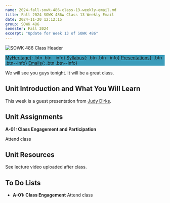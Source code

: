 ```yaml
---
name: 2024-fall-sowk-486-class-13-weekly-email.md
title: Fall 2024 SOWK 486w Class 13 Weekly Email
date: 2024-11-20 12:12:15
group: SOWK 486
semester: Fall 2024
excerpt: "Update for Week 13 of SOWK 486"
---
```


![SOWK 486 Class Header](https://jacobrcampbell.com/assets/media/2020-fall-sowk-486-class-header.png)

<div style="background-color: #3b9cba; width: 100%;" markdown="1">

[MyHeritage](https://myheritage.heritage.edu/ICS/Academics/SOWK/SOWK_486W/2425_FA-SOWK_486W-1/){: .btn .btn--info}
[Syllabus](https://myheritage.heritage.edu/ICS/Academics/SOWK/SOWK_486W/2425_FA-SOWK_486W-1/Syllabus.jnz){: .btn .btn--info}
[Presentations](https://presentations.jacobrcampbell.com){: .btn .btn--info}
[Emails](https://jacobrcampbell.com/communications/){: .btn .btn--info}

</div>


We will see you guys tonight. It will be a great class.

## Unit Introduction and What You Will Learn

This week is a guest presentation from [Judy Dirks](https://www.linkedin.com/in/judy-dirks-4a690237/).

## Unit Assignments

**A-01: Class Engagement and Participation**

Attend class


## Unit Resources

See lecture video uploaded after class.

## To Do Lists

- **A-01: Class Engagement** Attend class